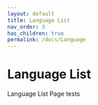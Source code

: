 ```yaml
---
layout: default
title: Language List
nav_order: 3
has_children: true
permalink: /docs/Language
---
```


# Language List

Language List Page tests
